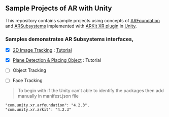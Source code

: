 ## Sample Projects of AR with Unity

This repository contains sample projects using concepts of [ARFoundation](https://docs.unity3d.com/Packages/com.unity.xr.arfoundation@4.2/manual/index.html) and [ARSubsystems](https://docs.unity3d.com/Packages/com.unity.xr.arsubsystems@4.2/manual/index.html) implemented with [ARKit XR plugin](https://docs.unity3d.com/Packages/com.unity.xr.arkit@4.2/manual/index.html) in [Unity](https://unity.com/).

### Samples demonstrates AR Subsystems interfaces,

- [X] [2D Image Tracking](https://github.com/SaketMunda/AR-samples-with-Unity/tree/master/ImageTracking) : [Tutorial](https://5aket.hashnode.dev/ar-image-tracking)
- [X] [Plane Detection & Placing Object](https://github.com/SaketMunda/AR-samples-with-Unity/tree/master/Plane%20Detection%20and%20Placing%20an%20Object) : Tutorial
- [ ] Object Tracking
- [ ] Face Tracking


> To begin with if the Unity can't able to identify the packages then add manually in manifest.json file

```
"com.unity.xr.arfoundation": "4.2.3",
"com.unity.xr.arkit": "4.2.3"
```
